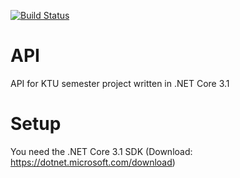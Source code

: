 [![Build Status](https://dev.azure.com/gablau3/gablau3/_apis/build/status/KamandaX.API?branchName=master)](https://dev.azure.com/gablau3/gablau3/_build/latest?definitionId=1&branchName=master)
# API
API for KTU semester project written in .NET Core 3.1
# Setup
You need the .NET Core 3.1 SDK (Download: https://dotnet.microsoft.com/download)
